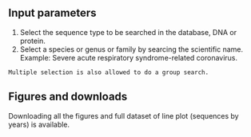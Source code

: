 ## Input parameters 

1. Select the sequence type to be searched in the database, DNA or protein.  
2. Select a species or genus or family by searcing the scientific name. Example: Severe acute respiratory syndrome-related coronavirus.

```{note}
Multiple selection is also allowed to do a group search. 
```

## Figures and downloads

Downloading all the figures and full dataset of line plot (sequences by years) is available. 
